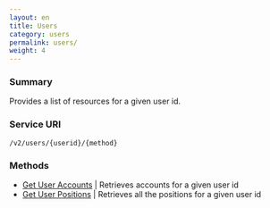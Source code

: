 ```yaml
---
layout: en
title: Users
category: users
permalink: users/
weight: 4
---
```


### Summary

Provides a list of resources for a given user id.

### Service URI

`/v2/users/{userid}/{method}`

### Methods

* [Get User Accounts](accounts) | Retrieves accounts for a given user id
* [Get User Positions](positions) | Retrieves all the positions for a given user id